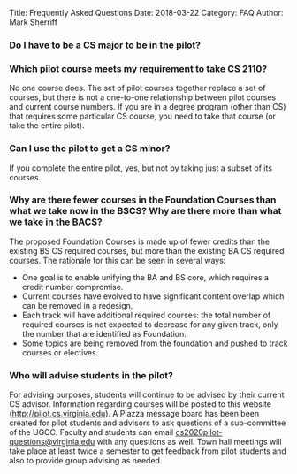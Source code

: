 Title: Frequently Asked Questions
Date: 2018-03-22
Category: FAQ
Author: Mark Sherriff

### Do I have to be a CS major to be in the pilot?

 

### Which pilot course meets my requirement to take CS 2110?

No one course does.
The set of pilot courses together replace a set of courses, but there is not a one-to-one relationship between pilot courses and current course numbers.
If you are in a degree program (other than CS) that requires some particular CS course, you need to take that course (or take the entire pilot).

### Can I use the pilot to get a CS minor?

If you complete the entire pilot, yes, but not by taking just a subset of its courses.

### Why are there fewer courses in the Foundation Courses than what we take now in the BSCS?  Why are there more than what we take in the BACS?

The proposed Foundation Courses is made up of fewer credits than the existing BS CS required courses, but more than the existing BA CS required courses.  The rationale for this can be seen in several ways:

* One goal is to enable unifying the BA and BS core, which requires a credit number compromise.
* Current courses have evolved to have significant content overlap which can be removed in a redesign.
* Each track will have additional required courses: the total number of required courses is not expected to decrease for any given track, only the number that are identified as Foundation.
* Some topics are being removed from the foundation and pushed to track courses or electives.

### Who will advise students in the pilot?

For advising purposes, students will continue to be advised by their current CS advisor.  Information regarding courses will be posted to this website (http://pilot.cs.virginia.edu).  A Piazza message board has been been created for pilot students and advisors to ask questions of a sub-committee of the UGCC.  Faculty and students can email cs2020pilot-questions@virginia.edu with any questions as well.  Town hall meetings will take place at least twice a semester to get feedback from pilot students and also to provide group advising as needed.  